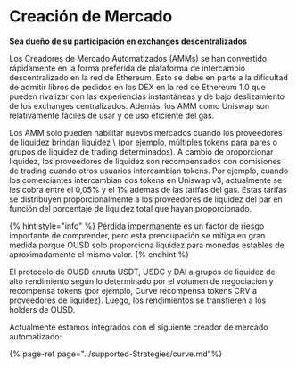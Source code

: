# Creación de Mercado

**Sea dueño de su participación en exchanges descentralizados**

Los Creadores de Mercado Automatizados \(AMMs\) se han convertido rápidamente en la forma preferida de plataforma de intercambio descentralizado en la red de Ethereum. Esto se debe en parte a la dificultad de admitir libros de pedidos en los DEX en la red de Ethereum 1.0 que pueden rivalizar con las experiencias instantáneas y de bajo deslizamiento de los exchanges centralizados. Además, los AMM como Uniswap son relativamente fáciles de usar y de uso eficiente del gas.

Los AMM solo pueden habilitar nuevos mercados cuando los proveedores de liquidez brindan liquidez \ (por ejemplo, múltiples tokens para pares o grupos de liquidez de trading determinados\). A cambio de proporcionar liquidez, los proveedores de liquidez son recompensados con comisiones de trading cuando otros usuarios intercambian tokens. Por ejemplo, cuando los comerciantes intercambian dos tokens en Uniswap v3, actualmente se les cobra entre el 0,05% y el 1% además de las tarifas del gas. Estas tarifas se distribuyen proporcionalmente a los proveedores de liquidez del par en función del porcentaje de liquidez total que hayan proporcionado.

{% hint style="info" %}
[Pérdida impermanente](https://medium.com/@pintail/uniswap-a-good-deal-for-liquidity-providers-104c0b6816f2) es un factor de riesgo importante de comprender, pero esta preocupación se mitiga en gran medida porque OUSD solo proporciona liquidez para monedas estables de aproximadamente el mismo valor.
{% endhint %}

El protocolo de OUSD enruta USDT, USDC y DAI a grupos de liquidez de alto rendimiento según lo determinado por el volumen de negociación y recompensa tokens \(por ejemplo, Curve recompensa tokens CRV a proveedores de liquidez\). Luego, los rendimientos se transfieren a los holders de OUSD.

Actualmente estamos integrados con el siguiente creador de mercado automatizado:

{% page-ref page="../supported-Strategies/curve.md"%}






